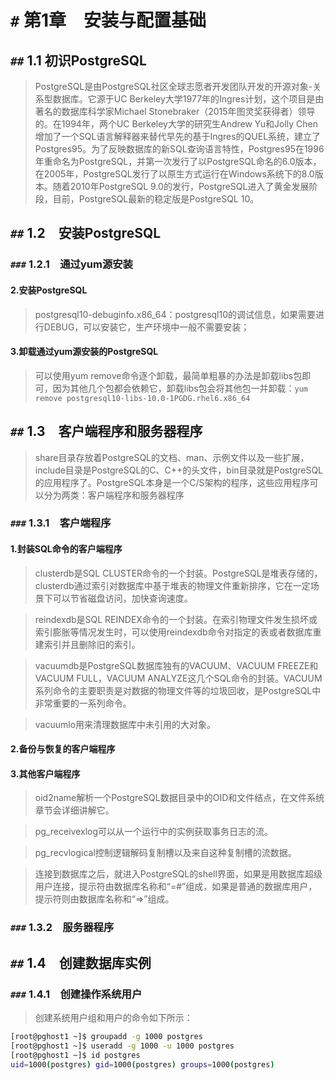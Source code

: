 
# `#` 第1章　安装与配置基础

## `##` 1.1 初识PostgreSQL
> PostgreSQL是由PostgreSQL社区全球志愿者开发团队开发的开源对象-关系型数据库。它源于UC Berkeley大学1977年的Ingres计划，这个项目是由著名的数据库科学家Michael Stonebraker（2015年图灵奖获得者）领导的。在1994年，两个UC Berkeley大学的研究生Andrew Yu和Jolly Chen增加了一个SQL语言解释器来替代早先的基于Ingres的QUEL系统，建立了Postgres95。为了反映数据库的新SQL查询语言特性，Postgres95在1996年重命名为PostgreSQL，并第一次发行了以PostgreSQL命名的6.0版本，在2005年，PostgreSQL发行了以原生方式运行在Windows系统下的8.0版本。随着2010年PostgreSQL 9.0的发行，PostgreSQL进入了黄金发展阶段，目前，PostgreSQL最新的稳定版是PostgreSQL 10。

## `##` 1.2　安装PostgreSQL

### `###` 1.2.1　通过yum源安装

#### 2.安装PostgreSQL
> postgresql10-debuginfo.x86_64：postgresql10的调试信息，如果需要进行DEBUG，可以安装它，生产环境中一般不需要安装；

#### 3.卸载通过yum源安装的PostgreSQL
> 可以使用yum remove命令逐个卸载，最简单粗暴的办法是卸载libs包即可，因为其他几个包都会依赖它，卸载libs包会将其他包一并卸载：`yum remove postgresql10-libs-10.0-1PGDG.rhel6.x86_64`

## `##` 1.3　客户端程序和服务器程序
> share目录存放着PostgreSQL的文档、man、示例文件以及一些扩展，include目录是PostgreSQL的C、C++的头文件，bin目录就是PostgreSQL的应用程序了。PostgreSQL本身是一个C/S架构的程序，这些应用程序可以分为两类：客户端程序和服务器程序

### `###` 1.3.1　客户端程序

#### 1.封装SQL命令的客户端程序
> clusterdb是SQL CLUSTER命令的一个封装。PostgreSQL是堆表存储的，clusterdb通过索引对数据库中基于堆表的物理文件重新排序，它在一定场景下可以节省磁盘访问，加快查询速度。

> reindexdb是SQL REINDEX命令的一个封装。在索引物理文件发生损坏或索引膨胀等情况发生时，可以使用reindexdb命令对指定的表或者数据库重建索引并且删除旧的索引。

> vacuumdb是PostgreSQL数据库独有的VACUUM、VACUUM FREEZE和VACUUM FULL，VACUUM ANALYZE这几个SQL命令的封装。VACUUM系列命令的主要职责是对数据的物理文件等的垃圾回收，是PostgreSQL中非常重要的一系列命令。

> vacuumlo用来清理数据库中未引用的大对象。

#### 2.备份与恢复的客户端程序

#### 3.其他客户端程序
> oid2name解析一个PostgreSQL数据目录中的OID和文件结点，在文件系统章节会详细讲解它。

> pg_receivexlog可以从一个运行中的实例获取事务日志的流。

> pg_recvlogical控制逻辑解码复制槽以及来自这种复制槽的流数据。

> 连接到数据库之后，就进入PostgreSQL的shell界面，如果是用数据库超级用户连接，提示符由数据库名称和“=#”组成，如果是普通的数据库用户，提示符则由数据库名称和“=>”组成。

### `###` 1.3.2　服务器程序

## `##` 1.4　创建数据库实例
### `###` 1.4.1　创建操作系统用户
> 创建系统用户组和用户的命令如下所示：
```sh
[root@pghost1 ~]$ groupadd -g 1000 postgres
[root@pghost1 ~]$ useradd -g 1000 -u 1000 postgres
[root@pghost1 ~]$ id postgres
uid=1000(postgres) gid=1000(postgres) groups=1000(postgres)
```
